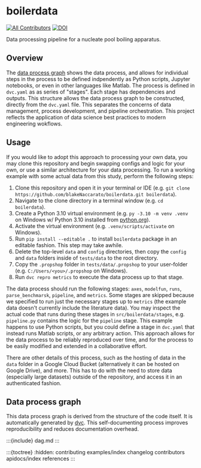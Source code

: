 # boilerdata

[![All Contributors](https://img.shields.io/github/all-contributors/softboiler/boilerdata?color=ee8449&style=flat-square)](contributors) [![DOI](https://zenodo.org/badge/454192899.svg)](https://zenodo.org/badge/latestdoi/454192899)

Data processing pipeline for a nucleate pool boiling apparatus.

## Overview

The [data process graph](#data-process-graph) shows the data process, and allows for individual steps in the process to be defined indpendently as Python scripts, Jupyter notebooks, or even in other languages like Matlab. The process is defined in `dvc.yaml` as as series of "stages". Each stage has dependencies and outputs. This structure allows the data process graph to be constructed, directly from the `dvc.yaml` file. This separates the concerns of data management, process development, and pipeline orchestration. This project reflects the application of data science best practices to modern engineering wokflows.

## Usage

If you would like to adopt this approach to processing your own data, you may clone this repository and begin swapping configs and logic for your own, or use a similar architecture for your data processing. To run a working example with some actual data from this study, perform the following steps:

1. Clone this repository and open it in your terminal or IDE (e.g. `git clone https://github.com/blakeNaccarato/boilerdata.git boilerdata`).
2. Navigate to the clone directory in a terminal window (e.g. `cd boilerdata`).
3. Create a Python 3.10 virtual environment (e.g. `py -3.10 -m venv .venv` on Windows w/ Python 3.10 installed from [python.org](https://www.python.org/)).
4. Activate the virtual environment (e.g. `.venv/scripts/activate` on Windows).
5. Run `pip install --editable .` to install `boilerdata` package in an editable fashion. This step may take awhile.
6. Delete the top-level `data` and `config` directories, then copy the `config` and `data` folders inside of `tests/data` to the root directory.
7. Copy the `.propshop` folder in `tests/data/.propshop` to your user-folder (e.g. `C:/Users/<you>/.propshop` on Windows).
8. Run `dvc repro metrics` to execute the data process up to that stage.

The data process should run the following stages: `axes`, `modelfun`, `runs`, `parse_benchmarsk`, `pipeline`, and `metrics`. Some stages are skipped because we specified to run just the necessary stages up to `metrics` (the example data doesn't currently include the literature data). You may inspect the actual code that runs during these stages in `src/boilerdata/stages`, e.g. `pipeline.py` contains the logic for the `pipeline` stage. This example happens to use Python scripts, but you could define a stage in `dvc.yaml` that instead runs Matlab scripts, or any arbitrary action. This approach allows for the data process to be reliably reproduced over time, and for the process to be easily modified and extended in a collaborative effort.

There are other details of this process, such as the hosting of data in the `data` folder in a Google Cloud Bucket (alternatively it can be hosted on Google Drive), and more. This has to do with the need to store data (especially large datasets) outside of the repository, and access it in an authenticated fashion.

## Data process graph

This data process graph is derived from the structure of the code itself. It is automatically generated by [dvc](https://dvc.org/). This self-documenting process improves reproducibility and reduces documentation overhead.

:::{include} dag.md
:::

:::{toctree}
:hidden:
contributing
examples/index
changelog
contributors
apidocs/index
references
:::
